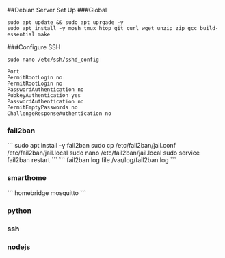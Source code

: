 ##Debian Server Set Up
###Global
```
sudo apt update && sudo apt uprgade -y
sudo apt install -y mosh tmux htop git curl wget unzip zip gcc build-essential make
```
###Configure SSH
```
sudo nano /etc/ssh/sshd_config

Port
PermitRootLogin no
PermitRootLogin no
PasswordAuthentication no
PubkeyAuthentication yes
PasswordAuthentication no
PermitEmptyPasswords no
ChallengeResponseAuthentication no
```
<h3>fail2ban</h3>
```
sudo apt install -y fail2ban
sudo cp /etc/fail2ban/jail.conf /etc/fail2ban/jail.local
sudo nano /etc/fail2ban/jail.local
sudo service fail2ban restart
```
```
fail2ban log file
/var/log/fail2ban.log
```

<h3>smarthome</h3>
```
homebridge
mosquitto
```
<h3>python</h3>

<h3>ssh</h3>

<h3>nodejs</h3>



